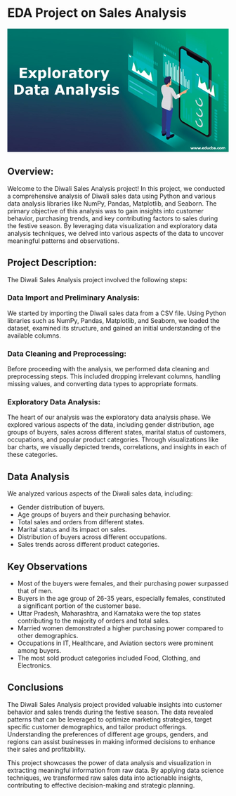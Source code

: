 
# EDA Project on Sales Analysis
![EDA](exploratory-data-analysis.jpg)

## Overview: 

Welcome to the Diwali Sales Analysis project! In this project, we conducted a comprehensive analysis of Diwali sales data using Python and various data analysis libraries like NumPy, Pandas, Matplotlib, and Seaborn. The primary objective of this analysis was to gain insights into customer behavior, purchasing trends, and key contributing factors to sales during the festive season. By leveraging data visualization and exploratory data analysis techniques, we delved into various aspects of the data to uncover meaningful patterns and 
observations.

## Project Description:

The Diwali Sales Analysis project involved the following steps:

### Data Import and Preliminary Analysis:
We started by importing the Diwali sales data from a CSV file. Using Python libraries such as NumPy, Pandas, Matplotlib, and Seaborn, we loaded the dataset, examined its structure, and gained an initial understanding of the available columns.

### Data Cleaning and Preprocessing:
Before proceeding with the analysis, we performed data cleaning and preprocessing steps. This included dropping irrelevant columns, handling missing values, and converting data types to appropriate formats.

### Exploratory Data Analysis:
The heart of our analysis was the exploratory data analysis phase. We explored various aspects of the data, including gender distribution, age groups of buyers, sales across different states, marital status of customers, occupations, and popular product categories. Through visualizations like bar charts, we visually depicted trends, correlations, and insights in each of these categories.

## Data Analysis
We analyzed various aspects of the Diwali sales data, including:

- Gender distribution of buyers.
- Age groups of buyers and their purchasing behavior.
- Total sales and orders from different states.
- Marital status and its impact on sales.
- Distribution of buyers across different occupations.
- Sales trends across different product categories.

## Key Observations
- Most of the buyers were females, and their purchasing power surpassed that of men.
- Buyers in the age group of 26-35 years, especially females, constituted a significant portion of the customer base.
- Uttar Pradesh, Maharashtra, and Karnataka were the top states contributing to the majority of orders and total sales.
- Married women demonstrated a higher purchasing power compared to other demographics.
- Occupations in IT, Healthcare, and Aviation sectors were prominent among buyers.
- The most sold product categories included Food, Clothing, and Electronics.

## Conclusions
The Diwali Sales Analysis project provided valuable insights into customer behavior and sales trends during the festive season. The data revealed patterns that can be leveraged to optimize marketing strategies, target specific customer demographics, and tailor product offerings. Understanding the preferences of different age groups, genders, and regions can assist businesses in making informed decisions to enhance their sales and profitability.

This project showcases the power of data analysis and visualization in extracting meaningful information from raw data. By applying data science techniques, we transformed raw sales data into actionable insights, contributing to effective decision-making and strategic planning.
